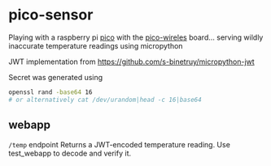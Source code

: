 # pico-sensor

Playing with a raspberry pi [pico](https://www.raspberrypi.com/products/raspberry-pi-pico/) with the [pico-wireles](https://shop.pimoroni.com/products/pico-wireless-pack?variant=32369508581459) board... serving wildly inaccurate temperature readings using micropython

JWT implementation from https://github.com/s-binetruy/micropython-jwt

Secret was generated using

```sh
openssl rand -base64 16
# or alternatively cat /dev/urandom|head -c 16|base64
```

## webapp

`/temp` endpoint Returns a JWT-encoded temperature reading. Use test_webapp to decode and verify it.



